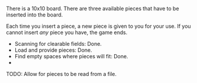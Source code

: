 There is a 10x10 board. There are three available pieces that have to be
inserted into the board.

Each time you insert a piece, a new piece is given to you for your use.
If you cannot insert _any_ piece you have, the game ends.

* Scanning for clearable fields: Done.
* Load and provide pieces: Done.
* Find empty spaces where pieces will fit: Done.
* 

TODO: Allow for pieces to be read from a file. 
